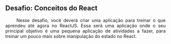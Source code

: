 ## Desafio: Conceitos do React

<p align="justify">
  &nbsp;&nbsp;&nbsp;&nbsp;&nbsp;Nesse desafio, você deverá criar uma aplicação para treinar o que aprendeu até agora no ReactJS. 
  Essa será uma aplicação onde o seu principal objetivo é uma pequena aplicação de atividades a fazer, 
  para treinar um pouco mais sobre manipulação do estado no React.
</p>
